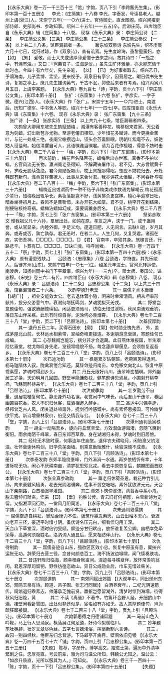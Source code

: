 <!-- { "loadSidebar": true } -->
 【《永乐大典》卷一万一千三百十三「馆」字韵，页八下引「李跨鳌先生集」。(影印本第一百十五册)】 
　李光：《庄简集》十八卷
李光，字泰发，号读易老人。越州上虞(浙江)人。宋崇宁五年(一一○六)进士。官侍御史，直龙图阁。绍兴间擢吏部侍郎、吏部尚书、参政知事。绍兴二十五年(一一五五)卒。后谥庄简。四库馆臣自《永乐大典》辑《庄简集》十八卷。
现存《永乐大典》录：
李庄简公诗 【二条】 　李庄简公文集 【三条】 
李庄简公集 【二十二条】 　李庄简公奏议 【一条】 
以上共二十八条，馆臣漏辑者一条。
　　跋东坡双泉诗
东坡先生，绍圣庚辰六月十七日，北归过琼，作《双泉诗》，盖有讥焉。先生度岭海，虽黎童蛮妇，亦 【如】  【知】 爱敬。而士大夫或致厚薄爱憎于去来之间。故其诗曰：「一瓶之中，有渑有淄。」又曰：「岂弟君子，江海是仪。」虽先生旷怀雅量，亦未能忘情于此时也。今四十有六年矣，先生亲笔， 【以】  【已】 为好事者取去。绍兴乙丑，予谪海南，儿子孟博、孟坚，更来视予。双泉旧有亭宇，因葺居之。暇日偶书先生诗，复揭之亭上。庶几先生雄词英气，千古不泯，抑使后来者有考焉。绍兴丙寅八月五日，上虞李某题。
 【《永乐大典》卷九百七「诗」字韵，页十六下引「李庄简公文集」。(影印本第十册)】 
　张扩：《东窗集》十六卷
张扩，字彦实，一字子微。德兴(江西)人。《永乐大典》作「张广」。宋崇宁五年(一一○六)进士。南渡后，历知广德军、中书舍人等职。绍兴十七年(一一四七)卒。四库馆臣自《永乐大典》辑《东窗集》十六卷。
现存《永乐大典》录：
张广东窗集 【九十三条】 　张广诗 【一条】 
张彦实诗 【三条】 
以上共九十七条，馆臣漏辑者四条。
　　次韵曾大卿用东坡先生韵赋蜡梅
。湘潭有客善种花，晓移根来君家。天公着意为刻蜡，幻出新苞亦尤物。至游老僊旧相知，少年惜花多赋诗。而今更挽金蕉叶，与花一处成三绝。夜阑宝帐攒远山，钗头余芬熏醉眠。明朝红紫麾不去，妖艳妨人觅佳句。始信清臞自可人，此语嘱谁当嘱君。请为百花作檀越，得意不妨时击
 【《永乐大典》卷二千八百十一「梅」字韵，页六下引「张广东窗集」。(影印本第三十六册)】 
　　再次前韵
。梅花声名降百花，蜡梅后出亦世家。真香不多护以蜡，玄官风流无长物。瀛洲阁老圣得知，不解藏锋屡作诗。君不见，大苏曾赋黄千叶，岁晚无胶续弦绝。君今颇陋饭颗山，枕上冥搜那得眠。想应不妨花归去，开处韩郎有新句。浅黄宫样苦撩人，此事从来合付君。我亦评花太僭越，不问吞针与囓
 【《永乐大典》卷二千八百十一「梅」字韵，页六下引「张广东窗集」。(影印本第三十六册)】 
　　蜡梅近出或谓药中一种不结子非梅类戏作数语为解嘲云
梅花孤高少辈行，蜡梅晚出辄争长。素妆落额岂不好，浅黄拂杀更宫样。檀心半迎寒日吐，暗香坐待初月上。春风不是苦靳惜，未办开花大如掌。君不见，桃李开花到结果，削梗钻核终奇祸。蜡梅沾蜡如幻成，渠要调羹身后名。
 【《永乐大典》卷二千八百十一「梅」字韵，页七上引「张广东窗集」。(影印本第三十六册)】 
　　祭弟彦取文
惟我祖父凡十六孙，羣居出处，如鸰在原。孝友之声，浃于一门。或干蛊用誉，或从官显亲。内睦外御，手足义均。邃道日肥，人无间言。云駃川逝，岁月其奔。或寿或否，孰亡孰存。君无恙时，在者二人。人生几何，又复哭君。诸孤在疚，实伤吾神。□□□□，□□□□。□ 【君】 官南丰，卒殒其身。旅榇言还，行路悲辛。卜葬有□，□□□□。□诀亡魂，呜呼尚飨。
 【《永乐大典》卷一万四千五十二「祭」字韵，页七上引「张广东窗集」。(影印本第一百四十六册)按：《永乐大典》 原有漫患残缺。】 
　吕颐浩：《忠穆集》八卷
吕颐浩，字符直。其先乐陵人，后徙齐州(山东)。宋熙宁四年(一○七一)生。绍圣元年进士。官河北转运使。南渡后，知扬州同中书门下平章事。绍兴九年(一一三九)卒。赠太师、秦国公。谥忠穆。《宋史》卷三六二有传。四库馆臣自《永乐大典》辑《忠穆集》八卷。
现存《永乐大典》录：
吕颐浩诗 【二十二条】 
吕忠穆公集 【十二条】 
以上共三十四条，馆臣漏辑者二十六条。
　　次韵李德升老堂
　　　其一
腐儒才术本庸庸 【(胡广)】 ，祖业安能效太公。老去退休营小隐，闲来时幸濯清风。相从坦率形骸外，投分交游意气中。衰谢何堪抚鸣剑，梦魂犹拟灭羌戎。
　　　其二
野堂岂意题佳句，强欲赓酬愧续貂。闲适更须驰马，访临无惜过溪桥。秋风南浦观垂钓，落日东山伴采樵。此乐有时惊自得，泥涂何必羡烟霄。
 【《永乐大典》卷七千二百三十八「堂」字韵，页二下引「吕颐浩诗」。(影印本第七十册)】 
　　次綦叔厚韵
　　　其一
退丹丘已二年。买得石田东 【廓】  【郭】佐时勋业愧先贤， 外，盖成茅屋北山前。长林远水相萦带，翠岫奇峰更接连。多谢朋游念衰飒，寄题佳句已成编。
　　　其二
心存魏阙岂能忘，揣分非才合退藏。此日燕休难报国，半生艰险忆垂堂。枕戈每叹身先老，览镜常嗟貌不扬。每念蘧庐聊偃息，会须恢复返吾乡。
 【《永乐大典》卷七千二百三十八「堂」字韵，页八上引「吕颐浩诗」。(影印本第七十册)】 
　　次石迪功韵
　　　其一
枫庭累岁玷朝班，老荷宸恩得退闲。枥马虺隤休入驭，陇禽衰倦合知还。莫辞敛迹归南亩，幸免移文向北山。恢复中原乖素愿，梦魂时得到乡关。
　　　其二
丹丘无限好山川，迭翠峰峦插暝。郊外幽居三岁换，天边明月几回圆。野堂半隐慵欹枕，健笔题诗思涌泉。小圃剩开桃李径，飞觞同醉待来年。
 【《永乐大典》卷七千二百三十八「堂」字韵，页八上引「吕颐浩诗」。(影印本第七十册)】 
　　次洪成季韵
　　　其一
壮岁勤劳不自量，退居栽植复何忙。静思身外功名误，老觉闲中气味长。雨后羣山千迭翠，春回幽圃百花香。农人不识归休客，载酒相邀入醉乡。
　　　其二
圣运中兴偶幸逢，经邦曾乏古人风。闭关退处喧嚣外，抚剑行吟感慨中。尚有素怀思报国，可怜幽梦欲平戎。新诗增重林泉价，倍见交情我与公。
 【《永乐大典》卷七千二百三十八「堂」字韵，页八上引「吕颐浩诗」。(影印本第七十册)】 
　　次潭州通判范寅秩韵
　　　其一
胡尘一动隔吾乡，旋向丹丘筑草堂。方效潜鱼游海渚，忽随飞鴈到衡阳。雨余南陌千峰翠，春日东郊百草香。身在湖湘归未得，梦魂时到旧居傍。
　　　其二
经纶无术致时康，何事连年住庙堂。退伴农夫耕晓月，闲陪渔父钓沧浪。壮怀衰谢休鸣剑，旧学荒芜面墙。别乘意勤贻雅什，续貂深愧不成章。
 【《永乐大典》卷七千二百三十八「堂」字韵，页八下引「吕颐浩诗」。(影印本第七十册)】 
　　次李泰发韵
东郊半隐绕羣峰，门外涓涓一水通。再岁依栖忻有幸，十年遭际叹无功。闲心不厌耕南亩，清梦犹思殄北戎。看去中原恢复后，麒麟图画首肤公。
 【《永乐大典》卷七千二百三十八「堂」字韵，页八下引「吕颐浩诗」。(影印本第七十册)】 
　　次张全真参政韵
　　　其一
垂老归休荷圣恩，栽花种竹引儿孙。向来豪健风樯勇，老去光阴渴骥奔。往事不劳空咄咄，素怀犹欲济元元。天台山下柴荆路，白首栖迟学灌园。
　　　其二
青郊卜筑傍溪流，菡萏香中系小舟。脱去簪绅归畎亩，悟来 【□】  【垂】 钓胜公侯。青云旧好何相厚，白雪新诗为宠留。又指湘潭问行路，一堂风月阻同游。
 【《永乐大典》卷七千二百三十八「堂」字韵，页八下引「吕颐浩诗」。(影印本第七十册)】 
　　次朱通判敦儒韵
　　　其一
腐儒奋迹自耕耘，冒玷台衡力不任。版筑作霖乖素愿，山云出岫本无心。衰迟向老开三径，豪迈平时惜寸阴。蚤伏诗名压元白，细看佳句用工深。
　　　其二
天台山下草堂深，酒时倍钓叟倾。屏迹分甘归畎亩，放怀谁复羡公卿。幽栖幸免牵荣辱，高遁何须隐姓名。洛汭词人通显后，愿来相访伴山行。
 【《永乐大典》卷七千二百三十八「堂」字韵，页八下引「吕颐浩诗」。(影印本第七十册)】 
　　次仇待制韵
　　　其一
腐儒奋迹自山东，强欲区区效小忠。恢复中原虽有意，翼扶兴运怅无功。辞荣归去营三径，念昔何颜总百工。海不扬波边堠啸，闻飞牍奏肤功。
　　　其二
昔违轩陛归临海，颇幸栖身畎亩间。混迹每寻樵叟伴，放怀常羡钓翁闲。君恩深厚司留钥，野性彷徨恋故山。异日公成勋业后，巾车无惜过柴关。
 【《永乐大典》卷七千二百三十八「堂」字韵，页九上引「吕颐浩诗」。(影印本第七十册)】 
　　次郑顾道韵
　　　其一
南郊同赋出郊篇 【(大观年中，同出邠州东郊，观鸣玉泉有诗。顾道、吕子固、张志行同赋)】 白酒养衰年。，二纪光阴速箭传。祠馆退归乖素志，帅藩承乏愧前贤。羸躯岂愿留湖外，清梦时惊到海壖。待得秋风归旧隐，黄
　　　其二
不读《离骚》不著书，竹篱环合野人居。开细酌山中酒，挂壁闲看卧雪图。出处似非还似是，宦名如有亦如无。故人意厚题佳句，岂为疏狂鄙接舆。
 【《永乐大典》卷七千二百三十八「堂」字韵，页九上引「吕颐浩诗」。(影印本第七十册)】 
　　次韵郭思得之归德铺留题
　　　其一
马前山色入吟鞭，马上行人思涌泉。枫落吴江何足道，好诗今拟谢临川。
　　　其二
妙年题笔吐英辞，壮岁文章尽色丝。五字七言嫌浅俗，挥毫新制六言诗。
　　　其三
。故园一别四经秋，倦宦东归念昔游。下马邮亭开病目，壁间依旧见银
 【《永乐大典》卷一万四千五百七十六「铺」字韵，页四上引「吕忠穆公集」。(影印本第一百五十三册)】 
　　 【失题】 
陈荐，字彦升。博学高文，擢进士第，遍历中外清华繁剧之任。忠厚亮直。号云前辈，雅为司马温公所知，韩魏公尤知之。温公云：「如彦升质直，光所以服其为人。」可知矣。
 【《永乐大典》卷三千一百四十一「陈」字韵，页十一下引「吕忠穆公集」。(影印本第四十五册)】 
　　 【失题】 
